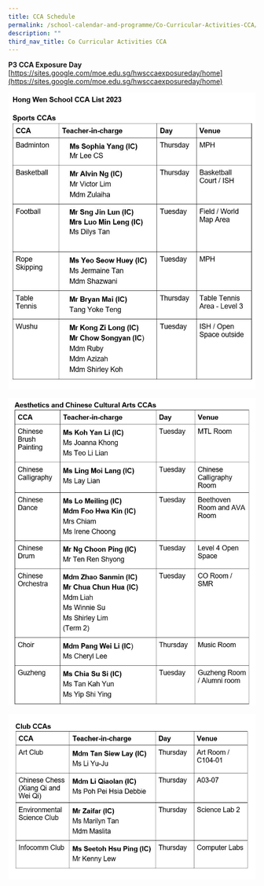 ```yaml
---
title: CCA Schedule
permalink: /school-calendar-and-programme/Co-Curricular-Activities-CCA/CCA-Schedule/
description: ""
third_nav_title: Co Curricular Activities CCA
---
```

**P3 CCA Exposure Day**  
[https://sites.google.com/moe.edu.sg/hwsccaexposureday/home](https://sites.google.com/moe.edu.sg/hwsccaexposureday/home)

![](/images/School%20Calendar%20&%20Programme/CCA/CCA_Sports2023_110123.jpeg)

![](/images/School%20Calendar%20&%20Programme/CCA/CCA_Aesthestics2023_110123.jpeg)

![](/images/School%20Calendar%20&%20Programme/CCA/CCA_Clubs2023_110123.jpeg)